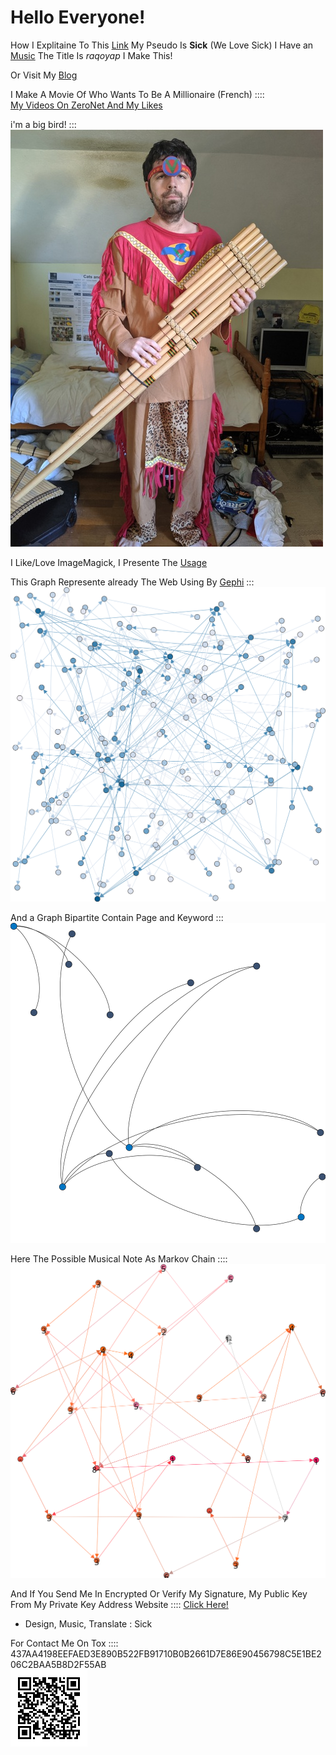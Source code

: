 # Hello Everyone!
How I Explitaine To This [Link](a-propos.html) My Pseudo Is **Sick** (We Love Sick) I Have an [Music](raqoyap.ogg) The Title Is _raqoyap_ I Make This!  

Or Visit My [Blog](http://127.0.0.1:43110/1LmS6y5tSmkexzCdBB3NRXpY5JZTY1fXtR/)

I Make A Movie Of Who Wants To Be A Millionaire (French) ::::  
[My Videos On ZeroNet And My Likes](http://127.0.0.1:43110/1NhLy1ATVxGaHG96WqhKwLkvbjHVUFhnp/)

i'm a big bird! :::  
![](sick.jpg)

I Like/Love ImageMagick, I Presente The [Usage](http://127.0.0.1:43110/1HhooY1hf8vY79QfwnPxXpxXrRAyVXaH5q)

This Graph Represente already The Web Using By [Gephi](https://gephi.org/) :::  
![](webmonde.svg "This Is From In My World")

And a Graph Bipartite Contain Page and Keyword :::  
![](webmonde2.svg)

Here The Possible Musical Note As Markov Chain ::::  
![](musical_markov.svg)

And If You Send Me In Encrypted Or Verify My Signature, My Public Key From My Private Key Address Website :::: [Click Here!](pubkey.txt)

* Design, Music, Translate : Sick  

For Contact Me On Tox :::: 437AA4198EEFAED3E890B522FB91710B0B2661D7E86E90456798C5E1BE206C2BAA5B8D2F55AB  
![QR Code Tox](qrcode.png)
